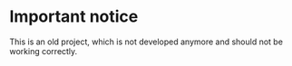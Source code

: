 # Important notice

This is an old project, which is not developed anymore and should not be working correctly.
